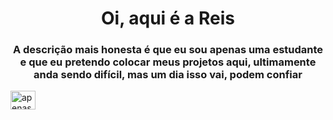<h1 align="center">Oi, aqui é a Reis</h1>
<h3 align="center">A descrição mais honesta é que eu sou apenas uma estudante e que eu pretendo colocar meus projetos aqui, ultimamente anda sendo difícil, mas um dia isso vai, podem confiar</h3>

<a href="https://linkedin.com/in/apenasreis" target="blank"><img align="center" src="https://raw.githubusercontent.com/rahuldkjain/github-profile-readme-generator/master/src/images/icons/Social/linked-in-alt.svg" alt="apenasreis" height="30" width="40" /></a>
</p>
